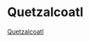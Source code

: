 # Quetzalcoatl
 
[Quetzalcoatl](https://github.com/publicsamples/Oi-Grandad/blob/main/q.png?raw=true)

  
